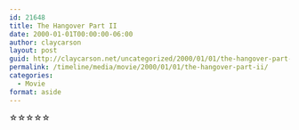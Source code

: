 ```yaml
---
id: 21648
title: The Hangover Part II
date: 2000-01-01T00:00:00-06:00
author: claycarson
layout: post
guid: http://claycarson.net/uncategorized/2000/01/01/the-hangover-part-ii/
permalink: /timeline/media/movie/2000/01/01/the-hangover-part-ii/
categories:
  - Movie
format: aside
---
```

<div class="media-details"></div>

<div class="media-creator"></div>

<div class="media-rating">☆☆☆☆☆</div>